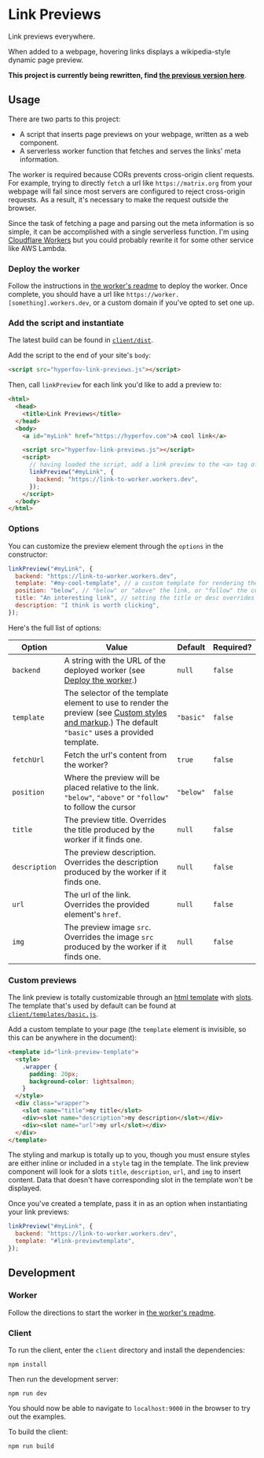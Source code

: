 # Link Previews

Link previews everywhere.

When added to a webpage, hovering links displays a wikipedia-style dynamic page preview.

**This project is currently being rewritten, find [the previous version here](https://github.com/cbroms/link-previews/tree/v0.1.0)**.

## Usage

There are two parts to this project:

- A script that inserts page previews on your webpage, written as a web component.
- A serverless worker function that fetches and serves the links' meta information.

The worker is required because CORs prevents cross-origin client requests. For example, trying to directly `fetch` a url like `https://matrix.org` from your webpage will fail since most servers are configured to reject cross-origin requests. As a result, it's necessary to make the request outside the browser.

Since the task of fetching a page and parsing out the meta information is so simple, it can be accomplished with a single serverless function. I'm using [Cloudflare Workers](https://workers.cloudflare.com/) but you could probably rewrite it for some other service like AWS Lambda.

### Deploy the worker

Follow the instructions in [the worker's readme](worker/README.md) to deploy the worker. Once complete, you should have a url like `https://worker.[something].workers.dev`, or a custom domain if you've opted to set one up.

### Add the script and instantiate

The latest build can be found in [`client/dist`](/client/dist/).

Add the script to the end of your site's `body`:

```html
<script src="hyperfov-link-previews.js"></script>
```

Then, call `linkPreview` for each link you'd like to add a preview to:

```html
<html>
  <head>
    <title>Link Previews</title>
  </head>
  <body>
    <a id="myLink" href="https://hyperfov.com">A cool link</a>

    <script src="hyperfov-link-previews.js"></script>
    <script>
      // having loaded the script, add a link preview to the <a> tag of interest
      linkPreview("#myLink", {
        backend: "https://link-to-worker.workers.dev",
      });
    </script>
  </body>
</html>
```

### Options

You can customize the preview element through the `options` in the constructor:

```js
linkPreview("#myLink", {
  backend: "https://link-to-worker.workers.dev",
  template: "#my-cool-template", // a custom template for rendering the preview
  position: "below", // "below" or "above" the link, or "follow" the cursor
  title: "An interesting link", // setting the title or desc overrides the link's data
  description: "I think is worth clicking",
});
```

Here's the full list of options:

| Option        | Value                                                                                                                                                                          | Default   | Required? |
| ------------- | ------------------------------------------------------------------------------------------------------------------------------------------------------------------------------ | --------- | --------- |
| `backend`     | A string with the URL of the deployed worker (see [Deploy the worker](#deploy-the-worker).)                                                                                    | `null`    | `false`   |
| `template`    | The selector of the template element to use to render the preview (see [Custom styles and markup](#custom-styles-and-markup).) The default `"basic"` uses a provided template. | `"basic"` | `false`   |
| `fetchUrl`    | Fetch the url's content from the worker?                                                                                                                                       | `true`    | `false`   |
| `position`    | Where the preview will be placed relative to the link. `"below"`, `"above"` or `"follow"` to follow the cursor                                                                 | `"below"` | `false`   |
| `title`       | The preview title. Overrides the title produced by the worker if it finds one.                                                                                                 | `null`    | `false`   |
| `description` | The preview description. Overrides the description produced by the worker if it finds one.                                                                                     | `null`    | `false`   |
| `url`         | The url of the link. Overrides the provided element's `href`.                                                                                                                  | `null`    | `false`   |
| `img`         | The preview image `src`. Overrides the image `src` produced by the worker if it finds one.                                                                                     | `null`    | `false`   |

### Custom previews

The link preview is totally customizable through an [html template](https://developer.mozilla.org/en-US/docs/Web/HTML/Element/template) with [slots](https://developer.mozilla.org/en-US/docs/Web/HTML/Element/slot). The template that's used by default can be found at [`client/templates/basic.js`](/client/templates/basic.js).

Add a custom template to your page (the `template` element is invisible, so this can be anywhere in the document):

```html
<template id="link-preview-template">
  <style>
    .wrapper {
      padding: 20px;
      background-color: lightsalmon;
    }
  </style>
  <div class="wrapper">
    <slot name="title">my title</slot>
    <div><slot name="description">my description</slot></div>
    <div><slot name="url">my url</slot></div>
  </div>
</template>
```

The styling and markup is totally up to you, though you must ensure styles are either inline or included in a `style` tag in the template. The link preview component will look for a slots `title`, `description`, `url`, and `img` to insert content. Data that doesn't have corresponding slot in the template won't be displayed.

Once you've created a template, pass it in as an option when instantiating your link previews:

```js
linkPreview("#myLink", {
  backend: "https://link-to-worker.workers.dev",
  template: "#link-previewtemplate",
});
```

## Development

### Worker

Follow the directions to start the worker in [the worker's readme](worker/README.md).

### Client

To run the client, enter the `client` directory and install the dependencies:

```
npm install
```

Then run the development server:

```
npm run dev
```

You should now be able to navigate to `localhost:9000` in the browser to try out the examples.

To build the client:

```
npm run build
```
